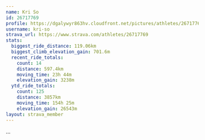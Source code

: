 ```yaml
---
name: Kri So
id: 26717769
profile: https://dgalywyr863hv.cloudfront.net/pictures/athletes/26717769/7761026/13/large.jpg
username: kri-so
strava_url: https://www.strava.com/athletes/26717769
stats:
  biggest_ride_distance: 119.06km
  biggest_climb_elevation_gain: 701.6m
  recent_ride_totals:
    count: 14
    distance: 597.4km
    moving_time: 23h 44m
    elevation_gain: 3238m
  ytd_ride_totals:
    count: 125
    distance: 3857km
    moving_time: 154h 25m
    elevation_gain: 26543m
layout: strava_member
--- 
```

...
